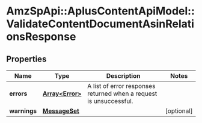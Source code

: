 # AmzSpApi::AplusContentApiModel::ValidateContentDocumentAsinRelationsResponse

## Properties
Name | Type | Description | Notes
------------ | ------------- | ------------- | -------------
**errors** | [**Array&lt;Error&gt;**](Error.md) | A list of error responses returned when a request is unsuccessful. | 
**warnings** | [**MessageSet**](MessageSet.md) |  | [optional] 

